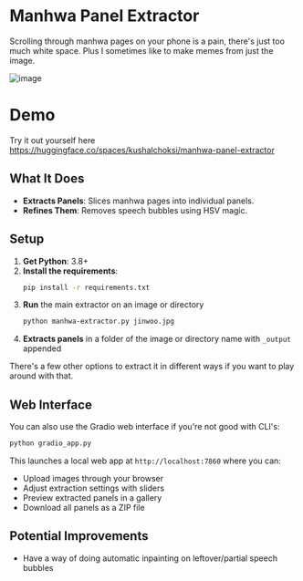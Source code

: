 # Manhwa Panel Extractor

Scrolling through manhwa pages on your phone is a pain, there's just too much white space. Plus I sometimes like to make memes from just the image. 

![image](https://github.com/user-attachments/assets/7d1e0004-89f8-45d2-8604-7da116c3d630)

# Demo

Try it out yourself here https://huggingface.co/spaces/kushalchoksi/manhwa-panel-extractor 

## What It Does
- **Extracts Panels**: Slices manhwa pages into individual panels.
- **Refines Them**: Removes speech bubbles using HSV magic.


## Setup
1. **Get Python**: 3.8+
2. **Install the requirements**: 
   ```bash
   pip install -r requirements.txt
   ```
3. **Run** the main extractor on an image or directory
    ```bash
    python manhwa-extractor.py jinwoo.jpg
    ```
4. **Extracts panels** in a folder of the image or directory name with `_output` appended 

There's a few other options to extract it in different ways if you want to play around with that.

## Web Interface

You can also use the Gradio web interface if you're not good with CLI's:

```bash
python gradio_app.py
```

This launches a local web app at `http://localhost:7860` where you can:
- Upload images through your browser
- Adjust extraction settings with sliders
- Preview extracted panels in a gallery
- Download all panels as a ZIP file

## Potential Improvements

- Have a way of doing automatic inpainting on leftover/partial speech bubbles
